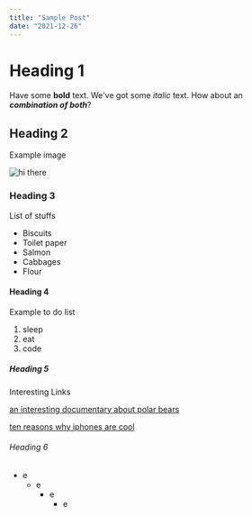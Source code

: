 ```yaml
---
title: "Sample Post"
date: "2021-12-26"
---
```


# Heading 1

Have some **bold** text. We've got some *italic* text. How about an __*combination of both*__?
## Heading 2

Example image

![hi there](https://via.placeholder.com/1280/CCDDFF/0f0f0f/?text=hi%20there "hi there")

### Heading 3

List of stuffs
- Biscuits
- Toilet paper
- Salmon
- Cabbages
- Flour

#### Heading 4

Example to do list
1. sleep
2. eat
3. code

##### Heading 5

Interesting Links

[an interesting documentary about polar bears](https://example.com)

[ten reasons why iphones are cool](https://example.com)

###### Heading 6

- e
	- e 
		- e
			- e